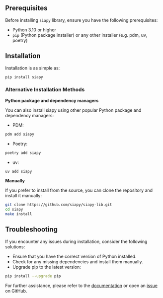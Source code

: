 ## Prerequisites

Before installing `siapy` library, ensure you have the following prerequisites:

- Python 3.10 or higher
- `pip` (Python package installer) or any other installer (e.g. pdm, uv, poetry)

## Installation

Installation is as simple as:

```bash
pip install siapy
```

### Alternative Installation Methods

__Python package and dependency managers__

You can also install siapy using other popular Python package and dependency managers:

- PDM:

```bash
pdm add siapy
```

- Poetry:

```bash
poetry add siapy
```

- uv:

```bash
uv add siapy
```

__Manually__

If you prefer to install from the source, you can clone the repository and install it manually:

```bash
git clone https://github.com/siapy/siapy-lib.git
cd siapy
make install
```

## Troubleshooting

If you encounter any issues during installation, consider the following solutions:

- Ensure that you have the correct version of Python installed.
- Check for any missing dependencies and install them manually.
- Upgrade pip to the latest version:

```bash
pip install --upgrade pip
```

For further assistance, please refer to the [documentation](https://siapy.github.io/siapy-lib/) or open an [issue](https://github.com/siapy/siapy-lib/issues/new/choose) on GitHub.
